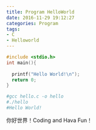```yaml
---
title: Program HelloWorld
date: 2016-11-29 19:12:27
categories: Program
tags:
- C
- Helloworld
---
```


```c
#include <stdio.h>
int main(){
  
  printf("Hello World!\n");
  return 0;
}
```
<!-- more -->
```bash
#gcc hello.c -o hello
#./hello
#Hello World!
```

你好世界！Coding  and Hava Fun！